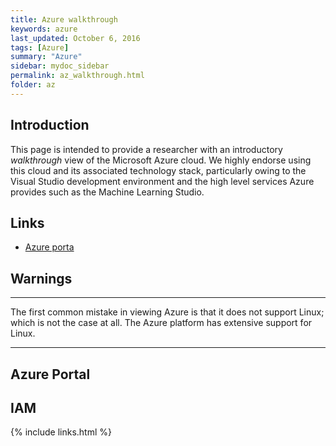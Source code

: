 ```yaml
---
title: Azure walkthrough
keywords: azure
last_updated: October 6, 2016
tags: [Azure]
summary: "Azure"
sidebar: mydoc_sidebar
permalink: az_walkthrough.html
folder: az
---
```


## Introduction

This page is intended to provide a researcher with an introductory *walkthrough* view of the Microsoft Azure cloud.
We highly endorse using this cloud and its associated technology stack, particularly owing to the Visual 
Studio development environment and the high level services Azure provides such as the Machine Learning Studio. 

## Links
- [Azure porta](http://portal.azure.com)

## Warnings
*** 
The first common mistake in viewing Azure is that it does not support Linux; which is not the case at all. The Azure platform
has extensive support for Linux.
***

## Azure Portal

## IAM


{% include links.html %}
